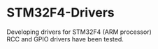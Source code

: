 # STM32F4-Drivers
Developing drivers for STM32F4 (ARM processor) <br>
RCC and GPIO drivers have been tested.
